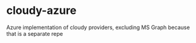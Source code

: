 # cloudy-azure
Azure implementation of cloudy providers, excluding MS Graph because that is a separate repe

